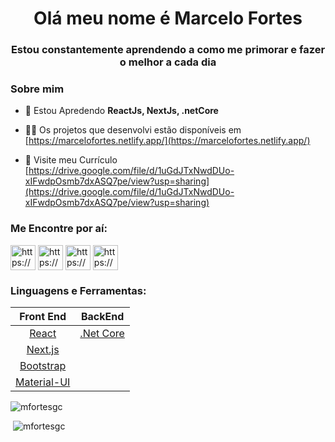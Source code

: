 <h1 align="center">Olá meu nome é Marcelo Fortes</h1>
<h3 align="center">Estou constantemente aprendendo a como me primorar e fazer o melhor a cada dia</h3>

<h3 align="left">Sobre mim</h3>

- 🌱 Estou Apredendo **ReactJs, NextJs, .netCore**

- 👨‍💻 Os projetos que desenvolvi estão disponíveis em [https://marcelofortes.netlify.app/](https://marcelofortes.netlify.app/)

- 📄 Visite meu Currículo [https://drive.google.com/file/d/1uGdJTxNwdDUo-xIFwdpOsmb7dxASQ7pe/view?usp=sharing](https://drive.google.com/file/d/1uGdJTxNwdDUo-xIFwdpOsmb7dxASQ7pe/view?usp=sharing)

 <h3 align="left">Me Encontre por aí:</h3>
<div>
  <a href="https://codepen.io/https://codepen.io/marcelofortesgc" target="blank"><img align="center" src="https://raw.githubusercontent.com/rahuldkjain/github-profile-readme-generator/master/src/images/icons/Social/codepen.svg" alt="https://codepen.io/marcelofortesgc" height="40" width="40"/></a>
  <a href="https://linkedin.com/in/https://www.linkedin.com/in/marcelo-fortes-608328144/" target="blank"><img align="center" src="https://raw.githubusercontent.com/rahuldkjain/github-profile-readme-generator/master/src/images/icons/Social/linked-in-alt.svg" alt="https://www.linkedin.com/in/marcelo-fortes-608328144/" height="40" width="40"/></a>
  <a href="https://codesandbox.com/https://codesandbox.io/dashboard/home?workspace=846f5e8e-3d4b-4aa5-abf6-376cac623b43" target="blank"><img align="center" src="https://raw.githubusercontent.com/rahuldkjain/github-profile-readme-generator/master/src/images/icons/Social/codesandbox.svg" alt="https://codesandbox.io/dashboard/home?workspace=846f5e8e-3d4b-4aa5-abf6-376cac623b43" height="40" width="40" /></a>
   <a href="https://instagram.com/https://www.instagram.com/mfortesgc/" target="blank"><img align="center" src="https://raw.githubusercontent.com/rahuldkjain/github-profile-readme-generator/master/src/images/icons/Social/instagram.svg" alt="https://www.instagram.com/mfortesgc/" height="40" width="40" /></a>
</p>

<h3 align="left">Linguagens e Ferramentas:</h3>
 
|Front End|BackEnd|
|:-------------------------------------------:	|:---------------------------------------:	|
|[React](https://pt-br.reactjs.org/)           	|  [.Net Core](https://docs.microsoft.com/pt-br/dotnet/core/introduction) 	|
|[Next.js](https://nextjs.org/)               	|                                         	|
|[Bootstrap](https://getbootstrap.com/)       	|                                           |
|[Material-UI](https://material-ui.com/)       	|                                         	|
 

<div>
<p><img src="https://github-readme-stats.vercel.app/api/top-langs?username=marcelofortesgc&show_icons=true&locale=en&layout=compact" alt="mfortesgc" /></p>
<p>&nbsp;<img src="https://github-readme-stats.vercel.app/api?username=marcelofortesgc&show_icons=true&locale=en" alt="mfortesgc" /></p>
</div>
